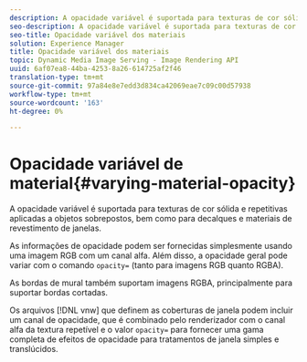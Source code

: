```yaml
---
description: A opacidade variável é suportada para texturas de cor sólida e repetitivas aplicadas a objetos sobrepostos, bem como para decalques e materiais de revestimento de janelas.
seo-description: A opacidade variável é suportada para texturas de cor sólida e repetitivas aplicadas a objetos sobrepostos, bem como para decalques e materiais de revestimento de janelas.
seo-title: Opacidade variável dos materiais
solution: Experience Manager
title: Opacidade variável dos materiais
topic: Dynamic Media Image Serving - Image Rendering API
uuid: 6af07ea8-44ba-4253-8a26-614725af2f46
translation-type: tm+mt
source-git-commit: 97a84e8e7edd3d834ca42069eae7c09c00d57938
workflow-type: tm+mt
source-wordcount: '163'
ht-degree: 0%

---
```



# Opacidade variável de material{#varying-material-opacity}

A opacidade variável é suportada para texturas de cor sólida e repetitivas aplicadas a objetos sobrepostos, bem como para decalques e materiais de revestimento de janelas.

As informações de opacidade podem ser fornecidas simplesmente usando uma imagem RGB com um canal alfa. Além disso, a opacidade geral pode variar com o comando `opacity=` (tanto para imagens RGB quanto RGBA).

As bordas de mural também suportam imagens RGBA, principalmente para suportar bordas cortadas.

Os arquivos [!DNL vnw] que definem as coberturas de janela podem incluir um canal de opacidade, que é combinado pelo renderizador com o canal alfa da textura repetível e o valor `opacity=` para fornecer uma gama completa de efeitos de opacidade para tratamentos de janela simples e translúcidos.
